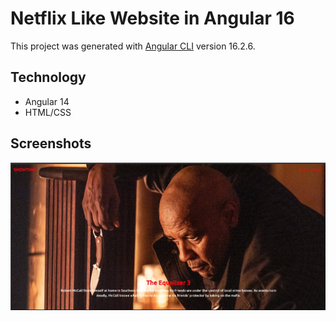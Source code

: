 # Netflix Like Website in Angular 16 
This project was generated with [Angular CLI](https://github.com/angular/angular-cli) version 16.2.6.

## Technology
- Angular 14
- HTML/CSS
  
## Screenshots
<img src="image/home.png" /> 
